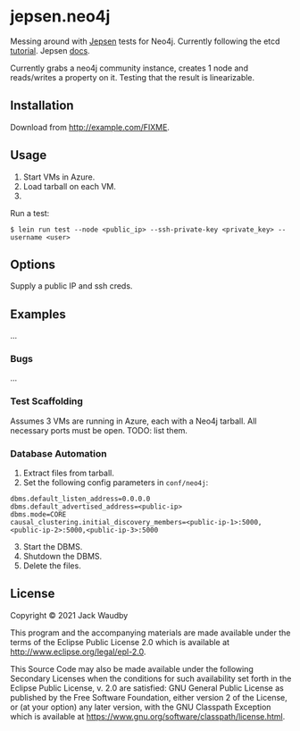 # jepsen.neo4j

Messing around with [Jepsen](https://jepsen.io/) tests for Neo4j.
Currently following the etcd [tutorial](https://github.com/jepsen-io/jepsen/tree/main/doc/tutorial).
Jepsen [docs](https://cljdoc.org/d/jepsen/jepsen/0.1.15/api/jepsen).

Currently grabs a neo4j community instance, creates 1 node and reads/writes a property on it.
Testing that the result is linearizable.

## Installation

Download from http://example.com/FIXME.

## Usage

1. Start VMs in Azure.
2. Load tarball on each VM.
3.

Run a test:

    $ lein run test --node <public_ip> --ssh-private-key <private_key> --username <user>

## Options

Supply a public IP and ssh creds.

## Examples

...

### Bugs

...

### Test Scaffolding

Assumes 3 VMs are running in Azure, each with a Neo4j tarball.
All necessary ports must be open. TODO: list them.

### Database Automation

1. Extract files from tarball.
2. Set the following config parameters in `conf/neo4j`:
```
dbms.default_listen_address=0.0.0.0
dbms.default_advertised_address=<public-ip>
dbms.mode=CORE
causal_clustering.initial_discovery_members=<public-ip-1>:5000,<public-ip-2>:5000,<public-ip-3>:5000
```
3. Start the DBMS.
4. Shutdown the DBMS.
5. Delete the files.

## License

Copyright © 2021 Jack Waudby

This program and the accompanying materials are made available under the
terms of the Eclipse Public License 2.0 which is available at
http://www.eclipse.org/legal/epl-2.0.

This Source Code may also be made available under the following Secondary
Licenses when the conditions for such availability set forth in the Eclipse
Public License, v. 2.0 are satisfied: GNU General Public License as published by
the Free Software Foundation, either version 2 of the License, or (at your
option) any later version, with the GNU Classpath Exception which is available
at https://www.gnu.org/software/classpath/license.html.

